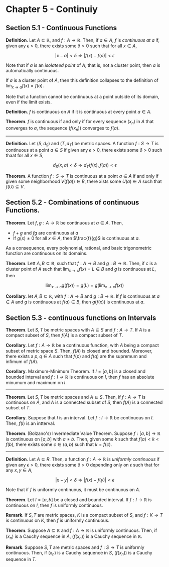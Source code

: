 # Chapter 5 - Continuiy

## Section 5.1 - Continuous Functions

**Definition**. Let $A \subseteq \mathbb{R}$, and $f: A \rightarrow \mathbb{R}$. Then, if $a \in A$, $f$ is *continuous at $a$* if, given any $\epsilon > 0$, there exists some $\delta > 0$ such that for all $x \in A$,

$$
|x - a| < \delta \Rightarrow |f(x) - f(a)| < \epsilon
$$

Note that if $a$ is an *isolateed point* of $A$, that is, not a cluster point, then $a$ is automatically continuous.

If $a$ is a cluster point of $A$, then this definition collapses to the definition of $\lim_{x \rightarrow a} f(x) = f(a)$.

Note that a function cannot be continuous at a point outside of its domain, even if the limit exists.

**Definition**. $f$ is continuous on $A$ if it is continuous at every point $a \in A$.

**Theorem**. $f$ is continuous if and only if for every sequence $(x_n)$ in $A$ that converges to $a$, the sequence $(f(x_n))$ converges to $f(a)$.

---

**Definition**. Let $(S, d_S)$ and $(T, d_T)$ be metric spaces. A function $f: S \rightarrow T$ is continuous at a point $a \in S$ if given any $\epsilon > 0$, there exists some $\delta > 0$ such thaat for all $x \in S$,

$$
d_S(x, a) < \delta \Rightarrow d_T(f(x),  f(a)) < \epsilon
$$

**Theorem**. A function $f: S \rightarrow T$ is continuous at a point $a \in A$ if and only if given some neighborhood $V(f(a)) \in B$, there xists some $U(a) \in A$ such that $f(U) \subseteq V$.

## Section 5.2 - Combinations of continuous Functions.

**Theorem**. Let $f, g: A \rightarrow \mathbb{R}$ be continuous at $a \in A$. Then, 

- $f + g$ and $fg$ are continuous at $a$
- If $g(x) \neq 0$ for all $x \in A$, then $\frac{f}{g}$ is continuous at $a$.

As a consequence, every polynomial, rational, and basic trigonometric function are continuous on its domains.

**Theorem**. Lett $A, B \subseteq \mathbb{R}$, such that $f: A \rightarrow B$ and $g: B \rightarrow \mathbb{R}$. Then, if $c$ is a cluster point of $A$ such that $\lim_{x \rightarrow c} f(x) = L \in B$ and $g$ is continuous at $L$, then

$$
\lim_{x \rightarrow c} g(f(x)) = g(L) = g(\lim_{x \rightarrow c} f(x))
$$

**Corollary**. let $A, B \subseteq  \mathbb{R}$, with $f: A \rightarrow B$ and $g: B \rightarrow \mathbb{R}$. If $f$ is continuous at $a \in A$ and $g$ is continuous at $f(a) \in B$, then $g(f(x))$ is continuous at $a$.

## Section 5.3 - continuous functions on Intervals

**Theorem**. Let $S, T$ be metric spaces with $A \subseteq S$ and $f: A \rightarrow T$. If $A$ is a compact subset of $S$, then $f(A)$ is a compact subset of $T$.

**Corollary**. Let $f: A \rightarrow \mathbb{R}$ be a continuous function, with $A$ being a compact subset of metric space $S$. Then, $f(A)$ is closed and bounded. Moreover, there exists a $p, q \in A$ such that $f(p)$ and $f(q)$ are the supremum and infimum of $f(A)$.

**Corollary**. Maximum-Minimum Theorem. If $I = [a, b]$ is a closed and bounded interval and $f: I \rightarrow \mathbb{R}$ is continuous on $I$, then $f$ has an absolute minumum and maximum on $I$.

---

**Theorem**. Let $S, T$ be metric spaces and $A \subseteq S$. Then, if $f: A \rightarrow T$ is continuous on $A$, and $A$ is a connected subset of $S$, then $f(A)$ is a connected subset of $T$.

**Corollary**. Suppose that $I$ is an interval. Let $f: I \rightarrow \mathbb{R}$ be continuous on $I$. Then, $f(I)$ is an intterval.

**Theorem**. (Bolzano's) Invermediate Value Theorem. Suppose $f: [a, b] \rightarrow \mathbb{R}$ is continuous on $[a, b]$ with $a \neq b$. Then, given some $k$ such that $f(a) < k < f(b)$, there exists some $c \in (a, b)$ such that $k = f(c)$.

---

**Definition**. Let $A \subseteq R$. Then, a function $f: A \rightarrow \mathbb{R}$ is *uniformly continuous* if given any $\epsilon > 0$, there exists some $\delta > 0$ depending only on $\epsilon$ such that for any $x, y \in A$,

$$
|x - y| < \delta \Rightarrow |f(x) - f(y)| < \epsilon
$$

Note that if $f$ is uniformly continuous, it must be continuous on $A$.

**Theorem**. Let $I = [a, b]$ be a closed and bounded interval. If $f: I \rightarrow \mathbb{R}$ is continuous on $I$, then $f$ is uniformly continuous.

**Remark**. If $S, T$ are metric spaces, $K$ is a compact subset of $S$, and $f: K \rightarrow T$ is continuous on $K$, then $f$ is uniformly continuous.

**Theorem**. Suppose $A \subseteq \mathbb{R}$ and $f: A \rightarrow \mathbb{R}$ is uniformly continuous. Then, if $(x_n)$ is a Cauchy sequence in $A$, $(f(x_n))$ is a Cauchy sequence in $\mathbb{R}$.

**Remark**. Suppose $S, T$ are metric spaces and $f: S \rightarrow T$ is uniformly continuous. Then, if $(x_n)$ is a Cauchy sequence in $S$, $(f(x_n))$ is a Cauchy sequence in $T$.
